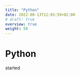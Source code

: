 ```yaml
---
title: "Python"
date: 2022-08-13T12:03:59+02:00
# draft: true
overview: true
weight: 50
---
```


# Python

started

